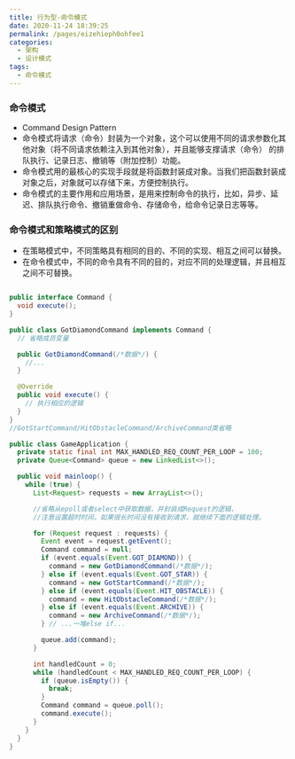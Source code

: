 ```yaml
---
title: 行为型-命令模式
date: 2020-11-24 18:39:25
permalink: /pages/eizehieph0ohfee1
categories: 
  - 架构
  - 设计模式
tags: 
  - 命令模式
---
```




### 命令模式

- Command Design Pattern
- 命令模式将请求（命令）封装为一个对象，这个可以使用不同的请求参数化其他对象（将不同请求依赖注入到其他对象），并且能够支撑请求（命令） 的排队执行、记录日志、撤销等（附加控制）功能。
- 命令模式用的最核心的实现手段就是将函数封装成对象。当我们把函数封装成对象之后，对象就可以存储下来，方便控制执行。
- 命令模式的主要作用和应用场景，是用来控制命令的执行，比如，异步、延迟、排队执行命令、撤销重做命令、存储命令，给命令记录日志等等。



### 命令模式和策略模式的区别

- 在策略模式中，不同策略具有相同的目的、不同的实现、相互之间可以替换。
- 在命令模式中，不同的命令具有不同的目的，对应不同的处理逻辑，并且相互之间不可替换。



```java

public interface Command {
  void execute();
}

public class GotDiamondCommand implements Command {
  // 省略成员变量

  public GotDiamondCommand(/*数据*/) {
    //...
  }

  @Override
  public void execute() {
    // 执行相应的逻辑
  }
}
//GotStartCommand/HitObstacleCommand/ArchiveCommand类省略

public class GameApplication {
  private static final int MAX_HANDLED_REQ_COUNT_PER_LOOP = 100;
  private Queue<Command> queue = new LinkedList<>();

  public void mainloop() {
    while (true) {
      List<Request> requests = new ArrayList<>();

      //省略从epoll或者select中获取数据，并封装成Request的逻辑，
      //注意设置超时时间，如果很长时间没有接收到请求，就继续下面的逻辑处理。

      for (Request request : requests) {
        Event event = request.getEvent();
        Command command = null;
        if (event.equals(Event.GOT_DIAMOND)) {
          command = new GotDiamondCommand(/*数据*/);
        } else if (event.equals(Event.GOT_STAR)) {
          command = new GotStartCommand(/*数据*/);
        } else if (event.equals(Event.HIT_OBSTACLE)) {
          command = new HitObstacleCommand(/*数据*/);
        } else if (event.equals(Event.ARCHIVE)) {
          command = new ArchiveCommand(/*数据*/);
        } // ...一堆else if...

        queue.add(command);
      }

      int handledCount = 0;
      while (handledCount < MAX_HANDLED_REQ_COUNT_PER_LOOP) {
        if (queue.isEmpty()) {
          break;
        }
        Command command = queue.poll();
        command.execute();
      }
    }
  }
}
```

